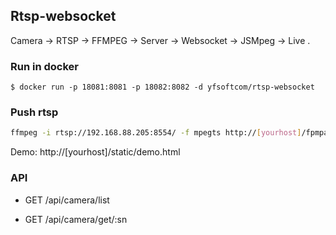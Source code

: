 ## Rtsp-websocket

Camera -> RTSP -> FFMPEG -> Server -> Websocket -> JSMpeg -> Live .

### Run in docker

`$ docker run -p 18081:8081 -p 18082:8082 -d yfsoftcom/rtsp-websocket`

### Push rtsp

```bash
ffmpeg -i rtsp://192.168.88.205:8554/ -f mpegts http://[yourhost]/fpmpassword/abc
```

Demo: http://[yourhost]/static/demo.html


### API

- GET /api/camera/list

- GET /api/camera/get/:sn